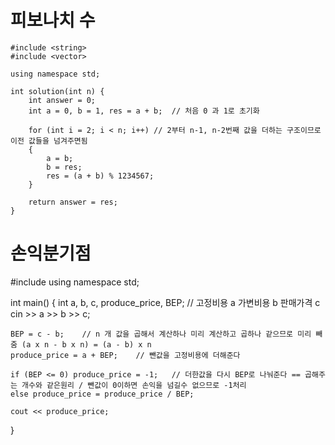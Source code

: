 # 피보나치 수
```C+
#include <string>
#include <vector>

using namespace std;

int solution(int n) {
    int answer = 0;
    int a = 0, b = 1, res = a + b;  // 처음 0 과 1로 초기화

    for (int i = 2; i < n; i++) // 2부터 n-1, n-2번째 값을 더하는 구조이므로 이전 값들을 넘겨주면됨
    {
        a = b;
        b = res;
        res = (a + b) % 1234567;
    }

    return answer = res;
}
```
# 손익분기점
#include <iostream>
using namespace std;

int main()
{
	int a, b, c, produce_price, BEP;    // 고정비용 a 가변비용 b 판매가격 c 
	cin >> a >> b >> c;


	BEP = c - b;    // n 개 값을 곱해서 계산하나 미리 계산하고 곱하나 같으므로 미리 빼줌 (a x n - b x n) = (a - b) x n
	produce_price = a + BEP;    // 뺀값을 고정비용에 더해준다

	if (BEP <= 0) produce_price = -1;   // 더한값을 다시 BEP로 나눠준다 == 곱해주는 개수와 같은원리 / 뺀값이 0이하면 손익을 넘길수 없으므로 -1처리
	else produce_price = produce_price / BEP;

	cout << produce_price;
}
